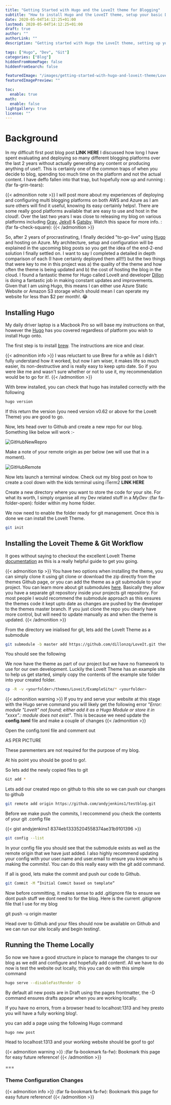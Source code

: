 ```yaml
---
title: "Getting Started with Hugo and the LoveIt theme for Blogging"
subtitle: "How to install Hugo and the LoveIT theme, setup your basic Dev workflow with Git and basic theme configuration options"
date: 2020-05-04T14:12:25+01:00
lastmod: 2020-05-04T14:12:25+01:00
draft: true
author: ""
authorLink: ""
description: "Getting started with Hugo the LoveIt theme, setting up your basic developer workflows with Git and Github and going through some of the basic configuration changes you can see on my blog."

tags: ["Hugo", "Dev", "Git"]
categories: ["Blog"]
hiddenFromHomePage: false
hiddenFromSearch: false

featuredImage: "/images/getting-started-with-hugo-and-loveit-theme/LoveITTheme.png"
featuredImagePreview: ""

toc:
  enable: true
math:
  enable: false
lightgallery: true
license: ""
---
```


<!--more-->


# Background

In my difficult first post blog post **LINK HERE** I discussed how long I have spent evaluating and deploying so many different blogging platforms over the last 2 years without actually generating any content or producing anything of use!!.  This is certainly one of the common traps of when you decide to blog, spending too much time on the platform and not the actual content.  I have deffo fallen into that trap, but hopefully now up and running :(far fa-grin-tears):

{{< admonition note >}}
 I will post more about my experiences of deploying and configuring multi blogging platforms on both AWS and Azure as I am sure others will find it useful, knowing its easy certainly helps!.  There are some really good platforms available that are easy to use and host in the cloud!.  Over the last two years I was close to releasing my blog on various platforms including [Grav](https://getgrav.org), [Jekyll](https://jekyllrb.com/) & [Gatsby](https://www.gatsbyjs.org/).  Watch this space for more info. :(far fa-check-square):
 {{< /admonition >}}
 
 
 So, after 2 years of procrastinating, I finally decided "to-go-live" using [Hugo](https://gohugo.io/) and hosting on Azure.  My architecture, setup and configuration will be explained in the upcoming blog posts so you get the idea of the end-2-end solution I finally settled on.  I want to say I completed a detailed in depth comparison of each (I have certainly deployed them all!!!) but the two things that were key to me in this project was a) the quality of the theme and how often the theme is being updated and b) the cost of hosting the blog in the cloud.  I found a fantastic theme for Hugo called LoveIt and developer [Dillon](https://github.com/dillonzq) is doing a fantastic job in making constant updates and improvements.  Given that I am using Hugo, this means I can either use Azure Static Website or Amazon S3 storage which should mean I can operate my website for less than $2 per month!. :joy:


## Installing Hugo 

My daily driver laptop is a Macbook Pro so will base my instructions on that, however the [Hugo](https://gohugo.io/getting-started/installing/) has you covered regardless of platform you wish to install Hugo onto.


The first step is to install [brew](https://brew.sh/).  The instructions are nice and clear.

{{< admonition info >}}
I was reluctant to use Brew for a while as I didn't fully understand how it worked, but now I am wiser, it makes life so much easier, its non-destructive and is really easy to keep upto date.  So if you were like me and wasn't sure whether or not to use it, my recommendation would be to go for it!.
{{< /admonition >}}

With brew installed, you can check that hugo has installed correctly with the following 

```bash
hugo version
```
If this return the version (you need version v0.62 or above for the LoveIt Theme) you are good to go.

Now, lets head over to Github and create a new repo for our blog.  Something like below will work :-

![GitHubNewRepro](/images/2020PostImages/GithubNewRepo.jpg)

Make a note of your remote origin as per below (we will use that in a moment).

![GitHubRemote](/images/2020PostImages/GithubRemoteOrigin.jpg)

Now lets launch a terminal window.  Check out my blog post on how to create a cool down with the kids terminal using iTerm2 **LINK HERE**

Create a new directory where you want to store the code for your site.  For what its worth, I simply organise all my Dev related stuff in a *MyDev* :(far fa-folder-open): folder within my home folder.

We now need to enable the folder ready for git management.  Once this is done we can install the LoveIt Theme.

```bash
git init
```

## Installing the Loveit Theme & Git Workflow

It goes without saying to checkout the excellent LoveIt Theme [documentation](https://hugoloveit.com/theme-documentation-basics/) as this is a really helpful guide to get you going.

{{< admonition tip >}}
You have two options when installing the theme, you can simply clone it using git clone or download the zip directly from the themes Github page, or you can add the theme as a git submodule to your project.  You can learn more about git submodules [here](https://git-scm.com/book/en/v2/Git-Tools-Submodules). Basically they allow you have a separate git repository inside your projects git repository.  For most people I would recommend the submodule approach as this ensures the themes code it kept upto date as changes are pushed by the developer to the themes master branch.  If you just clone the repo you clearly have more control, but will need to update manually as and when the theme is updated.
{{< /admonition >}}

From the directory we inialised for git, lets add the LoveIt Theme as a submodule

```bash
git submodule -b master add https://github.com/dillonzq/LoveIt.git themes/LoveIt
```
You should see the following 

We now have the theme as part of our project but we have no framework to use for our own development.  Luckily the LoveIt Theme has an example site to help us get started, simply copy the contents of the example site folder into your created folder.

```bash
cp -R -v <yourfolder>/themes/Loveit/ExampleSite/* <yourfolder>
```

{{< admonition warning >}}
If you try and serve your website at this stage with the Hugo serve command you will likely get the following error *"Error: module "LoveIt" not found; either add it as a Hugo Module or store it in "xxxx".: module does not exist"*. This is because we need update the **config.toml** file and make a couple of changes
{{< /admonition >}}

Open the config.toml file and comment out 

AS PER PICTURE

These parementers are not required for the purpose of my blog.


At his point you should be good to go!.





So lets add the newly copied files to git

```bash
Git add *
```
Lets add our created repo on github to this site so we can push our changes to github 

```bash
git remote add origin https://github.com/andyjenkins1/testblog.git
```

Before we make push the commits, I reccommend you check the contents of your git .config file 

{{< gist andyjenkins1 8374eb13335204558374ae31b9101396 >}}

```bash
git config --list
```

In your config file you should see that the submodule exists as well as the remote origin that we have just added.  I also highly recommend updating your config with your user.name and user.email to ensure you know who is making the commits!.  You can do this really easy with the git add command.

If all is good, lets make the commit and push our code to Github.

```bash
git Commit -M “Initial Commit based on template”
```
Now before committing, it makes sense to add .gitignore file to ensure we dont push stuff we dont need to for the blog.  Here is the current .gitignore file that I use for my blog 




git push -u origin master

Head over to Github and your files should now be available on Github and we can run our site locally and begin testing!.


## Running the Theme Locally

So now we have a good structure in place to manage the changes to our blog as we edit and configure and hopefully add content!.  All we have to do now is test the website out locally, this you can do with this simple command 

```bash
hugo serve --disableFastRender -D
```
By default all new posts are in Draft using the pages frontmatter, the -D command ensures drafts appear when you are working locally. 

If you have no errors, from a browser head to localhost:1313 and hey presto you will have a fully working blog!.

you can add a page using the following Hugo command 

```bash
hugo new post 
```

Head to localhost:1313 and your working website should be goof to go!


{{< admonition warning >}}
:(far fa-bookmark fa-fw): Bookmark this page for easy future reference!
{{< /admonition >}}


===

### Theme Configuration Changes



{{< admonition info >}}
:(far fa-bookmark fa-fw): Bookmark this page for easy future reference!
{{< /admonition >}}